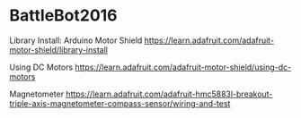 # BattleBot2016
Library Install: Arduino Motor Shield 
https://learn.adafruit.com/adafruit-motor-shield/library-install

Using DC Motors
https://learn.adafruit.com/adafruit-motor-shield/using-dc-motors

Magnetometer
https://learn.adafruit.com/adafruit-hmc5883l-breakout-triple-axis-magnetometer-compass-sensor/wiring-and-test
